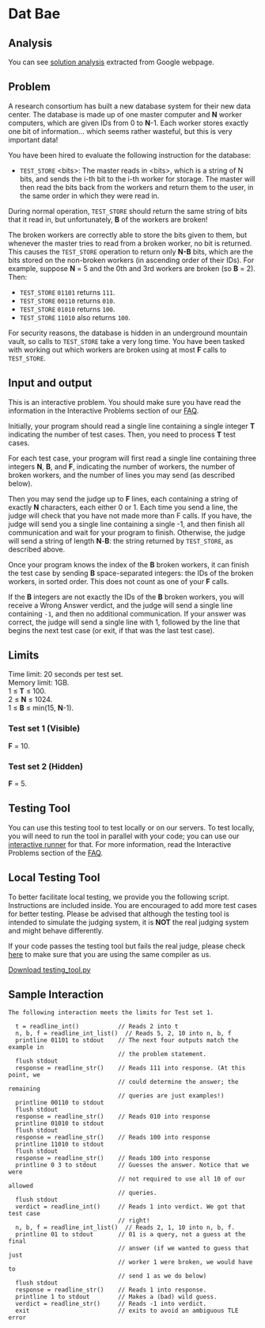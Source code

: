 # Dat Bae

## Analysis

You can see [solution analysis](/Qualification%20Round/Dat%20Bae/analysis.md) extracted from Google webpage.

## Problem

A research consortium has built a new database system for their new data center. The database is made up of one master computer and **N** worker computers, which are given IDs from 0 to **N**-1. Each worker stores exactly one bit of information... which seems rather wasteful, but this is very important data!

You have been hired to evaluate the following instruction for the database:

- `TEST_STORE` \<bits\>: The master reads in \<bits\>, which is a string of N bits, and sends the i-th bit to the i-th worker for storage. The master will then read the bits back from the workers and return them to the user, in the same order in which they were read in.

During normal operation, `TEST_STORE` should return the same string of bits that it read in, but unfortunately, **B** of the workers are broken!

The broken workers are correctly able to store the bits given to them, but whenever the master tries to read from a broken worker, no bit is returned. This causes the `TEST_STORE` operation to return only **N-B** bits, which are the bits stored on the non-broken workers (in ascending order of their IDs). For example, suppose **N** = 5 and the 0th and 3rd workers are broken (so **B** = 2). Then:

- `TEST_STORE` `01101` returns `111`.
- `TEST_STORE` `00110` returns `010`.
- `TEST_STORE` `01010` returns `100`.
- `TEST_STORE` `11010` also returns `100`.

For security reasons, the database is hidden in an underground mountain vault, so calls to `TEST_STORE` take a very long time. You have been tasked with working out which workers are broken using at most **F** calls to `TEST_STORE`.

## Input and output

This is an interactive problem. You should make sure you have read the information in the Interactive Problems section of our [FAQ](https://codingcompetitions.withgoogle.com/codejam/faq).

Initially, your program should read a single line containing a single integer **T** indicating the number of test cases. Then, you need to process **T** test cases.

For each test case, your program will first read a single line containing three integers **N**, **B**, and **F**, indicating the number of workers, the number of broken workers, and the number of lines you may send (as described below).

Then you may send the judge up to **F** lines, each containing a string of exactly **N** characters, each either 0 or 1. Each time you send a line, the judge will check that you have not made more than F calls. If you have, the judge will send you a single line containing a single -1, and then finish all communication and wait for your program to finish. Otherwise, the judge will send a string of length **N**-**B**: the string returned by `TEST_STORE`, as described above.

Once your program knows the index of the **B** broken workers, it can finish the test case by sending **B** space-separated integers: the IDs of the broken workers, in sorted order. This does not count as one of your **F** calls.

If the **B** integers are not exactly the IDs of the **B** broken workers, you will receive a Wrong Answer verdict, and the judge will send a single line containing `-1`, and then no additional communication. If your answer was correct, the judge will send a single line with 1, followed by the line that begins the next test case (or exit, if that was the last test case).

## Limits

Time limit: 20 seconds per test set.<br>
Memory limit: 1GB.<br>
1 ≤ **T** ≤ 100.<br>
2 ≤ **N** ≤ 1024.<br>
1 ≤ **B** ≤ min(15, **N**-1).

### Test set 1 (Visible)

**F** = 10.

### Test set 2 (Hidden)

**F** = 5.

## Testing Tool

You can use this testing tool to test locally or on our servers. To test locally, you will need to run the tool in parallel with your code; you can use our [interactive runner](https://storage.googleapis.com/coding-competitions.appspot.com/interactive_runner.py) for that. For more information, read the Interactive Problems section of the [FAQ](https://codingcompetitions.withgoogle.com/codejam/faq).

## Local Testing Tool

To better facilitate local testing, we provide you the following script. Instructions are included inside. You are encouraged to add more test cases for better testing. Please be advised that although the testing tool is intended to simulate the judging system, it is **NOT** the real judging system and might behave differently.

If your code passes the testing tool but fails the real judge, please check [here](https://code.google.com/codejam/resources/faq#language-details) to make sure that you are using the same compiler as us.

[Download testing_tool.py](/Qualification%20Round/Dat%20Bae/testing_tool.py)

## Sample Interaction

```
The following interaction meets the limits for Test set 1.

  t = readline_int()           // Reads 2 into t
  n, b, f = readline_int_list()  // Reads 5, 2, 10 into n, b, f
  printline 01101 to stdout    // The next four outputs match the example in
                               // the problem statement.
  flush stdout
  response = readline_str()    // Reads 111 into response. (At this point, we
                               // could determine the answer; the remaining
                               // queries are just examples!)
  printline 00110 to stdout
  flush stdout
  response = readline_str()    // Reads 010 into response
  printline 01010 to stdout
  flush stdout
  response = readline_str()    // Reads 100 into response
  printline 11010 to stdout
  flush stdout
  response = readline_str()    // Reads 100 into response
  printline 0 3 to stdout      // Guesses the answer. Notice that we were
                               // not required to use all 10 of our allowed
                               // queries.
  flush stdout
  verdict = readline_int()     // Reads 1 into verdict. We got that test case
                               // right!
  n, b, f = readline_int_list()  // Reads 2, 1, 10 into n, b, f.
  printline 01 to stdout       // 01 is a query, not a guess at the final
                               // answer (if we wanted to guess that just
                               // worker 1 were broken, we would have to
                               // send 1 as we do below)
  flush stdout
  response = readline_str()    // Reads 1 into response.
  printline 1 to stdout        // Makes a (bad) wild guess.
  verdict = readline_str()     // Reads -1 into verdict.
  exit                         // exits to avoid an ambiguous TLE error
```
